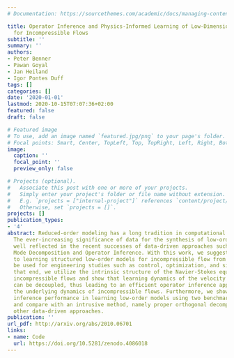 ```yaml
---
# Documentation: https://sourcethemes.com/academic/docs/managing-content/

title: Operator Inference and Physics-Informed Learning of Low-Dimensional Models
  for Incompressible Flows
subtitle: ''
summary: ''
authors:
- Peter Benner
- Pawan Goyal
- Jan Heiland
- Igor Pontes Duff
tags: []
categories: []
date: '2020-01-01'
lastmod: 2020-10-15T07:07:36+02:00
featured: false
draft: false

# Featured image
# To use, add an image named `featured.jpg/png` to your page's folder.
# Focal points: Smart, Center, TopLeft, Top, TopRight, Left, Right, BottomLeft, Bottom, BottomRight.
image:
  caption: ''
  focal_point: ''
  preview_only: false

# Projects (optional).
#   Associate this post with one or more of your projects.
#   Simply enter your project's folder or file name without extension.
#   E.g. `projects = ["internal-project"]` references `content/project/deep-learning/index.md`.
#   Otherwise, set `projects = []`.
projects: []
publication_types:
- '4'
abstract: Reduced-order modeling has a long tradition in computational fluid dynamics.
  The ever-increasing significance of data for the synthesis of low-order models is
  well reflected in the recent successes of data-driven approaches such as Dynamic
  Mode Decomposition and Operator Inference. With this work, we suggest a new approach
  to learning structured low-order models for incompressible flow from data that can
  be used for engineering studies such as control, optimization, and simulation. To
  that end, we utilize the intrinsic structure of the Navier-Stokes equations for
  incompressible flows and show that learning dynamics of the velocity and pressure
  can be decoupled, thus leading to an efficient operator inference approach for learning
  the underlying dynamics of incompressible flows. Furthermore, we show the operator
  inference performance in learning low-order models using two benchmark problems
  and compare with an intrusive method, namely proper orthogonal decomposition, and
  other data-driven approaches.
publication: ''
url_pdf: http://arxiv.org/abs/2010.06701
links:
- name: Code
  url: https://doi.org/10.5281/zenodo.4086018
---
```

